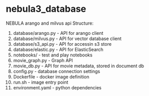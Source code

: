 # nebula3_database
NEBULA arango and milvus api
Structure: 
1. database/arango.py - API for arango client
2. database/milvus.py - API for vector database client
3. database/s3_api.py - API for accessin s3 store
4. database/elastic.py - API for ElasticSearch
5. notebooks/ -  test and play notebooks 
6. movie_graph.py - Graph API
7. movie_db.py - API for movie metadata, stored in document db
8. config.py - database connection settings
9. Dockerfile - docker image definition
10. run.sh - image entry point
11. environment.yaml - python dependencies
